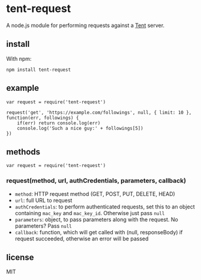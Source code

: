 # tent-request
A node.js module for performing requests against a [Tent](https://tent.io) server.

## install
With npm:
```
npm install tent-request
```

## example
```
var request = require('tent-request')

request('get', 'https://example.com/followings', null, { limit: 10 }, function(err, followings) {
    if(err) return console.log(err)
    console.log('Such a nice guy:' + followings[5])
})
```

## methods

```
var request = require('tent-request')
```

### request(method, url, authCredentials, parameters, callback)
- `method`: HTTP request method (GET, POST, PUT, DELETE, HEAD)
- `url`: full URL to request
- `authCredentials`: to perform authenticated requests, set this to an object containing `mac_key` and `mac_key_id`. Otherwise just pass `null`
- `parameters`: object, to pass parameters along with the request. No parameters? Pass `null`
- `callback`: function, which will get called with (null, responseBody) if request succeeded, otherwise an error will be passed

## license
MIT